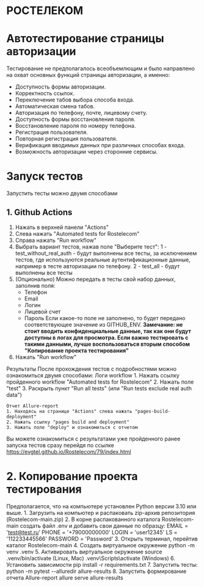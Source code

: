 # РОСТЕЛЕКОМ
# Автотестирование страницы авторизации

Тестирование не предполагалось всеобъемлющим и было направлено на охват основных функций страницы авторизации, а именно:

- Доступность формы авторизации.
- Корректность ссылок.
- Переключение табов выбора способа входа.
- Автоматическая смена табов.
- Авторизация по телефону, почте, лицевому счету.
- Доступность формы восстановления пароля.
- Восстановление пароля по номеру телефона.
- Регистрация пользователя.
- Повторная регистрация пользователя.
- Верификация вводимых данных при различных способах входа.  
- Возможность авторизации через сторонние сервисы.
<!--Запуск тестов-->
# Запуск тестов
Запустить тесты можно двумя способами

## 1. Github Actions

1. Нажать в верхней панели "Actions"
2. Слева нажать "Automated tests for Rostelecom"
3. Справа нажать "Run workflow"
4. Выбрать вариант тестов, нажав  поле "Выберите тест":
	1 - test_without_real_auth - будут выполнены все тесты, за исключением тестов, где используются реальные аутентификационные данные, например в тесте авторизации по телефону.
	2 - test_all - будут выполнены все тесты
5. (Опционально) Можно передать в тесты свой набор данных, заполнив поля:
   	 - Телефон
   	 - Email
   	 - Логин
   	 - Лицевой счет
   	 - Пароль
    Если какое-то поле не заполнено, то будет передано соответствующее значение из GITHUB_ENV.
	**Замечание: не стоит вводить конфиденциальные данные, так как они будут доступны в логах для просмотра. Если важно тестировать с такими данными, лучше воспользоваться вторым способом "Копирование проекта тестирования"**
6. Нажать "Run workflow"
	 

Результаты
После прохождения тестов с подробностями можно ознакомиться двумя способами:
	Логи workflow
	1. Нажать ссылку пройденного workflow "Automated tests for Rostelecom"
	2. Нажать поле "test"
	3. Раскрыть пункт "Run all tests" (или "Run tests exclude real auth data")

	Отчет Allure-report
	1. Находясь на странице "Actions" слева нажать "pages-build-deployment"
	2. Нажать ссылку "pages build and deployment"
	3. Нажать поле "deploy" и ознакомиться с отчетом

Вы можете ознакомиться с результатами уже пройденного ранее запуска тестов сразу перейдя по ссылке https://evgtel.github.io/Rostelecom/79/index.html

# 2. Копирование проекта тестирования
Предполагается, что на компьютере установлен Python версии 3.10 или выше. 
	1. Загрузить на компьютер и распаковать zip-архив репозитория (Rostelecom-main.zip)
	2. В корне распакованного каталога Rostelecom-main создать файл .env и добавить свои данные по образцу:
		EMAIL = 'test@test.ru'
		PHONE = '+79000000000'
		LOGIN = 'user12345'
		LS = '112233445566'
		PASSWORD = 'Password'
	3. Открыть терминал, перейтив каталог Rostelecom-main
	4. Создать виртуальное окружение
		python -m venv .venv
	5. Активировать виртуальное окружение
		source .venv/bin/activate (Linux, Mac)
		.venv\Scripts\activate (Windows)
	6. Установить зависимости pip install -r requirements.txt
	7. Запустить тесты:
		python -m pytest --alluredir allure-results
	8. Запустить формирование отчета Allure-report
		allure serve allure-results
		
